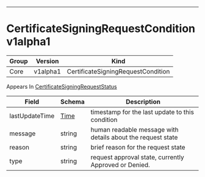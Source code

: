 

-----------
# CertificateSigningRequestCondition v1alpha1



Group        | Version     | Kind
------------ | ---------- | -----------
Core | v1alpha1 | CertificateSigningRequestCondition









<aside class="notice">
Appears In <a href="#certificatesigningrequeststatus-v1alpha1">CertificateSigningRequestStatus</a> </aside>

Field        | Schema     | Description
------------ | ---------- | -----------
lastUpdateTime | [Time](#time-unversioned) | timestamp for the last update to this condition
message | string | human readable message with details about the request state
reason | string | brief reason for the request state
type | string | request approval state, currently Approved or Denied.






